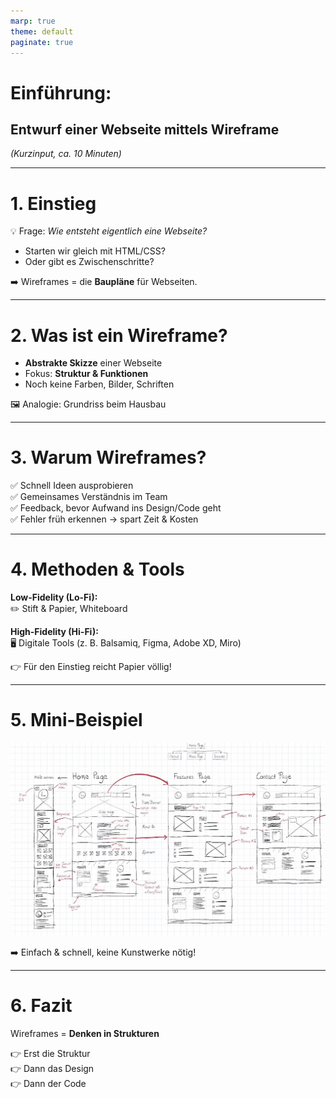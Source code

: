 ```yaml
---
marp: true
theme: default
paginate: true
---
```


# Einführung:  
## Entwurf einer Webseite mittels Wireframe

*(Kurzinput, ca. 10 Minuten)*

---

# 1. Einstieg

💡 Frage: *Wie entsteht eigentlich eine Webseite?*  
- Starten wir gleich mit HTML/CSS?  
- Oder gibt es Zwischenschritte?

➡️ Wireframes = die **Baupläne** für Webseiten.

---

# 2. Was ist ein Wireframe?

- **Abstrakte Skizze** einer Webseite  
- Fokus: **Struktur & Funktionen**  
- Noch keine Farben, Bilder, Schriften  

🖼️ Analogie: Grundriss beim Hausbau

---

# 3. Warum Wireframes?

✅ Schnell Ideen ausprobieren  
✅ Gemeinsames Verständnis im Team  
✅ Feedback, bevor Aufwand ins Design/Code geht  
✅ Fehler früh erkennen → spart Zeit & Kosten  

---

# 4. Methoden & Tools

**Low-Fidelity (Lo-Fi):**  
✏️ Stift & Papier, Whiteboard  

**High-Fidelity (Hi-Fi):**  
🖥️ Digitale Tools (z. B. Balsamiq, Figma, Adobe XD, Miro)  

👉 Für den Einstieg reicht Papier völlig!

---

# 5. Mini-Beispiel

![Wireframe Bespiel](Wireframe_Example.png)

➡️ Einfach & schnell, keine Kunstwerke nötig!

---

# 6. Fazit

Wireframes = **Denken in Strukturen**  

👉 Erst die Struktur  
👉 Dann das Design  
👉 Dann der Code
